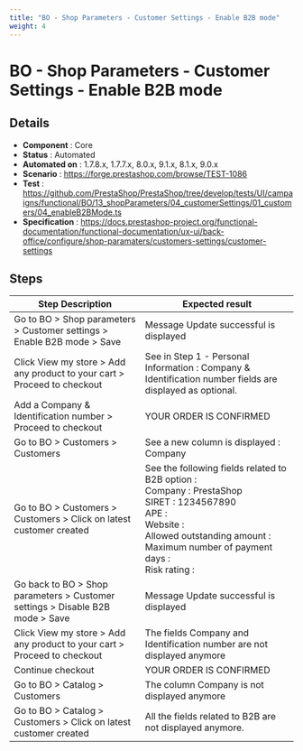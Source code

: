 ```yaml
---
title: "BO - Shop Parameters - Customer Settings - Enable B2B mode"
weight: 4
---
```


# BO - Shop Parameters - Customer Settings - Enable B2B mode
## Details
* **Component** : Core
* **Status** : Automated
* **Automated on** : 1.7.8.x, 1.7.7.x, 8.0.x, 9.1.x, 8.1.x, 9.0.x
* **Scenario** : https://forge.prestashop.com/browse/TEST-1086
* **Test** : https://github.com/PrestaShop/PrestaShop/tree/develop/tests/UI/campaigns/functional/BO/13_shopParameters/04_customerSettings/01_customers/04_enableB2BMode.ts
* **Specification** : https://docs.prestashop-project.org/functional-documentation/functional-documentation/ux-ui/back-office/configure/shop-paramaters/customers-settings/customer-settings

## Steps
| Step Description | Expected result |
| ----- | ----- |
| Go to BO > Shop parameters > Customer settings > Enable B2B mode > Save | Message Update successful is displayed |
| Click View my store > Add any product to your cart > Proceed to checkout | See in Step 1 - Personal Information : Company & Identification number fields are displayed as optional. |
| Add a Company & Identification number > Proceed to checkout | YOUR ORDER IS CONFIRMED |
| Go to BO > Customers > Customers | See a new column is displayed : Company |
| Go to BO > Customers > Customers > Click on latest customer created | See the following fields related to B2B option :<br>Company : PrestaShop<br>SIRET : 1234567890<br>APE :<br>Website :<br>Allowed outstanding amount :<br>Maximum number of payment days :<br>Risk rating : |
| Go back to BO > Shop parameters > Customer settings > Disable B2B mode > Save | Message Update successful is displayed |
| Click View my store > Add any product to your cart > Proceed to checkout | The fields Company and Identification number are not displayed anymore |
| Continue checkout | YOUR ORDER IS CONFIRMED |
| Go to BO > Catalog > Customers | The column Company is not displayed anymore |
| Go to BO > Catalog > Customers > Click on latest customer created | All the fields related to B2B are not displayed anymore. |
